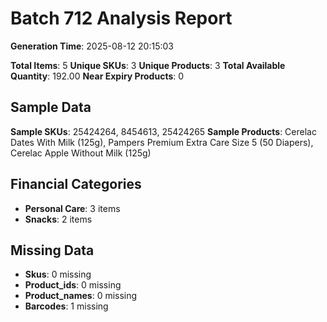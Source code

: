 # Batch 712 Analysis Report

**Generation Time**: 2025-08-12 20:15:03

**Total Items**: 5
**Unique SKUs**: 3
**Unique Products**: 3
**Total Available Quantity**: 192.00
**Near Expiry Products**: 0

## Sample Data
**Sample SKUs**: 25424264, 8454613, 25424265
**Sample Products**: Cerelac Dates With Milk (125g), Pampers Premium Extra Care Size 5 (50 Diapers), Cerelac Apple Without Milk (125g)

## Financial Categories
- **Personal Care**: 3 items
- **Snacks**: 2 items

## Missing Data
- **Skus**: 0 missing
- **Product_ids**: 0 missing
- **Product_names**: 0 missing
- **Barcodes**: 1 missing
